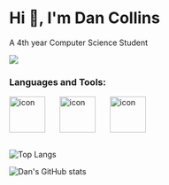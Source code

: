 # Hi 👋, I'm Dan Collins

A 4th year Computer Science Student

![](https://komarev.com/ghpvc/?username=dcollins123)


### Languages and Tools:

<div style="display: flex;"><img src="https://techstack-generator.vercel.app/java-icon.svg" alt="icon" width="65" style="width: 65px; height: 65px; margin-right: 26px; margin-bottom: 0px;" /><img src="https://techstack-generator.vercel.app/cpp-icon.svg" alt="icon" width="65" style="width: 65px; height: 65px; margin-right: 26px; margin-bottom: 0px;" /><img src="https://techstack-generator.vercel.app/python-icon.svg" alt="icon" width="65" style="width: 65px; height: 65px; margin-right: 26px; margin-bottom: 0px;" /></div> 

<br>

![Top Langs](https://github-readme-stats.vercel.app/api/top-langs/?username=dcollins123&layout=compact&size_weight=0.5&count_weight=0.5&hide=html&theme=algolia)

![Dan's GitHub stats](https://github-readme-stats.vercel.app/api?username=dcollins123&show_icons=true&theme=algolia)
